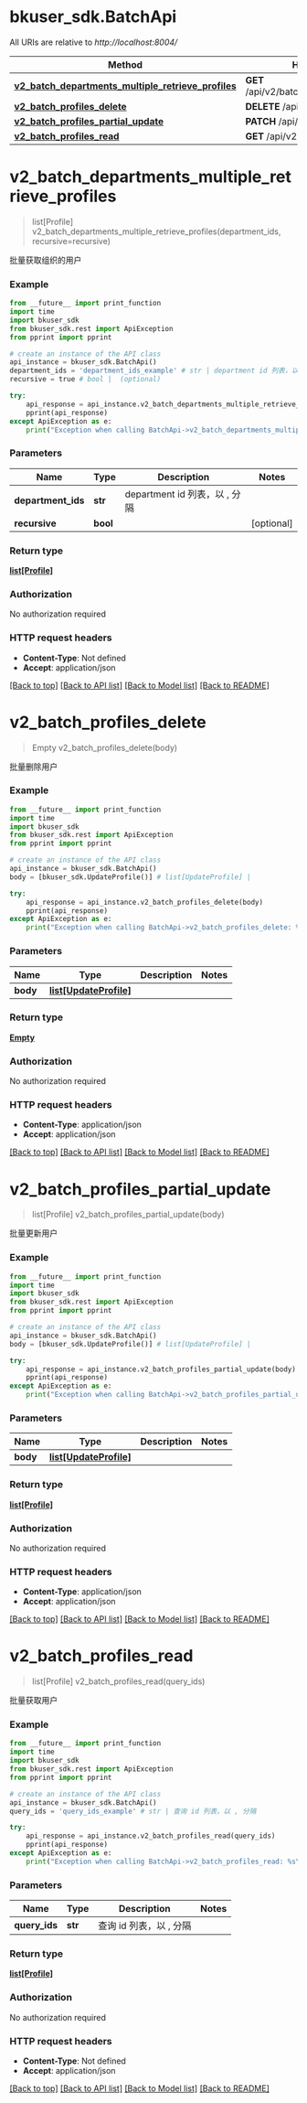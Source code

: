 # bkuser_sdk.BatchApi

All URIs are relative to *http://localhost:8004/*

Method | HTTP request | Description
------------- | ------------- | -------------
[**v2_batch_departments_multiple_retrieve_profiles**](BatchApi.md#v2_batch_departments_multiple_retrieve_profiles) | **GET** /api/v2/batch/departments/profiles/ | 
[**v2_batch_profiles_delete**](BatchApi.md#v2_batch_profiles_delete) | **DELETE** /api/v2/batch/profiles/ | 
[**v2_batch_profiles_partial_update**](BatchApi.md#v2_batch_profiles_partial_update) | **PATCH** /api/v2/batch/profiles/ | 
[**v2_batch_profiles_read**](BatchApi.md#v2_batch_profiles_read) | **GET** /api/v2/batch/profiles/ | 

# **v2_batch_departments_multiple_retrieve_profiles**
> list[Profile] v2_batch_departments_multiple_retrieve_profiles(department_ids, recursive=recursive)



批量获取组织的用户

### Example
```python
from __future__ import print_function
import time
import bkuser_sdk
from bkuser_sdk.rest import ApiException
from pprint import pprint

# create an instance of the API class
api_instance = bkuser_sdk.BatchApi()
department_ids = 'department_ids_example' # str | department id 列表，以 , 分隔
recursive = true # bool |  (optional)

try:
    api_response = api_instance.v2_batch_departments_multiple_retrieve_profiles(department_ids, recursive=recursive)
    pprint(api_response)
except ApiException as e:
    print("Exception when calling BatchApi->v2_batch_departments_multiple_retrieve_profiles: %s\n" % e)
```

### Parameters

Name | Type | Description  | Notes
------------- | ------------- | ------------- | -------------
 **department_ids** | **str**| department id 列表，以 , 分隔 | 
 **recursive** | **bool**|  | [optional] 

### Return type

[**list[Profile]**](Profile.md)

### Authorization

No authorization required

### HTTP request headers

 - **Content-Type**: Not defined
 - **Accept**: application/json

[[Back to top]](#) [[Back to API list]](../README.md#documentation-for-api-endpoints) [[Back to Model list]](../README.md#documentation-for-models) [[Back to README]](../README.md)

# **v2_batch_profiles_delete**
> Empty v2_batch_profiles_delete(body)



批量删除用户

### Example
```python
from __future__ import print_function
import time
import bkuser_sdk
from bkuser_sdk.rest import ApiException
from pprint import pprint

# create an instance of the API class
api_instance = bkuser_sdk.BatchApi()
body = [bkuser_sdk.UpdateProfile()] # list[UpdateProfile] | 

try:
    api_response = api_instance.v2_batch_profiles_delete(body)
    pprint(api_response)
except ApiException as e:
    print("Exception when calling BatchApi->v2_batch_profiles_delete: %s\n" % e)
```

### Parameters

Name | Type | Description  | Notes
------------- | ------------- | ------------- | -------------
 **body** | [**list[UpdateProfile]**](UpdateProfile.md)|  | 

### Return type

[**Empty**](Empty.md)

### Authorization

No authorization required

### HTTP request headers

 - **Content-Type**: application/json
 - **Accept**: application/json

[[Back to top]](#) [[Back to API list]](../README.md#documentation-for-api-endpoints) [[Back to Model list]](../README.md#documentation-for-models) [[Back to README]](../README.md)

# **v2_batch_profiles_partial_update**
> list[Profile] v2_batch_profiles_partial_update(body)



批量更新用户

### Example
```python
from __future__ import print_function
import time
import bkuser_sdk
from bkuser_sdk.rest import ApiException
from pprint import pprint

# create an instance of the API class
api_instance = bkuser_sdk.BatchApi()
body = [bkuser_sdk.UpdateProfile()] # list[UpdateProfile] | 

try:
    api_response = api_instance.v2_batch_profiles_partial_update(body)
    pprint(api_response)
except ApiException as e:
    print("Exception when calling BatchApi->v2_batch_profiles_partial_update: %s\n" % e)
```

### Parameters

Name | Type | Description  | Notes
------------- | ------------- | ------------- | -------------
 **body** | [**list[UpdateProfile]**](UpdateProfile.md)|  | 

### Return type

[**list[Profile]**](Profile.md)

### Authorization

No authorization required

### HTTP request headers

 - **Content-Type**: application/json
 - **Accept**: application/json

[[Back to top]](#) [[Back to API list]](../README.md#documentation-for-api-endpoints) [[Back to Model list]](../README.md#documentation-for-models) [[Back to README]](../README.md)

# **v2_batch_profiles_read**
> list[Profile] v2_batch_profiles_read(query_ids)



批量获取用户

### Example
```python
from __future__ import print_function
import time
import bkuser_sdk
from bkuser_sdk.rest import ApiException
from pprint import pprint

# create an instance of the API class
api_instance = bkuser_sdk.BatchApi()
query_ids = 'query_ids_example' # str | 查询 id 列表，以 , 分隔

try:
    api_response = api_instance.v2_batch_profiles_read(query_ids)
    pprint(api_response)
except ApiException as e:
    print("Exception when calling BatchApi->v2_batch_profiles_read: %s\n" % e)
```

### Parameters

Name | Type | Description  | Notes
------------- | ------------- | ------------- | -------------
 **query_ids** | **str**| 查询 id 列表，以 , 分隔 | 

### Return type

[**list[Profile]**](Profile.md)

### Authorization

No authorization required

### HTTP request headers

 - **Content-Type**: Not defined
 - **Accept**: application/json

[[Back to top]](#) [[Back to API list]](../README.md#documentation-for-api-endpoints) [[Back to Model list]](../README.md#documentation-for-models) [[Back to README]](../README.md)

